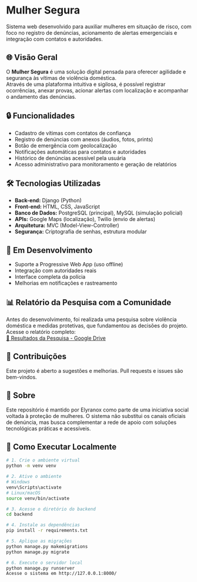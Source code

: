 # Mulher Segura

Sistema web desenvolvido para auxiliar mulheres em situação de risco, com foco no registro de denúncias, acionamento de alertas emergenciais e integração com contatos e autoridades.

## 🌐 Visão Geral

O **Mulher Segura** é uma solução digital pensada para oferecer agilidade e segurança às vítimas de violência doméstica.  
Através de uma plataforma intuitiva e sigilosa, é possível registrar ocorrências, anexar provas, acionar alertas com localização e acompanhar o andamento das denúncias.

## 🔒 Funcionalidades

- Cadastro de vítimas com contatos de confiança  
- Registro de denúncias com anexos (áudios, fotos, prints)  
- Botão de emergência com geolocalização  
- Notificações automáticas para contatos e autoridades  
- Histórico de denúncias acessível pela usuária  
- Acesso administrativo para monitoramento e geração de relatórios

## 🛠️ Tecnologias Utilizadas

- **Back-end:** Django (Python)  
- **Front-end:** HTML, CSS, JavaScript  
- **Banco de Dados:** PostgreSQL (principal), MySQL (simulação policial)  
- **APIs:** Google Maps (localização), Twilio (envio de alertas)  
- **Arquitetura:** MVC (Model-View-Controller)  
- **Segurança:** Criptografia de senhas, estrutura modular

## 🚧 Em Desenvolvimento

- Suporte a Progressive Web App (uso offline)  
- Integração com autoridades reais  
- Interface completa da polícia  
- Melhorias em notificações e rastreamento


## 📊 Relatório da Pesquisa com a Comunidade

Antes do desenvolvimento, foi realizada uma pesquisa sobre violência doméstica e medidas protetivas, que fundamentou as decisões do projeto.  
Acesse o relatório completo:  
[🔗 Resultados da Pesquisa - Google Drive](https://drive.google.com/file/d/1phS4gmrXn5UUw3lxmJlZ9XT3wBsdj1xS/view?usp=sharing)

## 🤝 Contribuições

Este projeto é aberto a sugestões e melhorias. Pull requests e issues são bem-vindos.

## 📢 Sobre

Este repositório é mantido por Elyranox como parte de uma iniciativa social voltada à proteção de mulheres.
O sistema não substitui os canais oficiais de denúncia, mas busca complementar a rede de apoio com soluções tecnológicas práticas e acessíveis.


## 🚀 Como Executar Localmente

```bash
# 1. Crie o ambiente virtual
python -m venv venv

# 2. Ative o ambiente
# Windows
venv\Scripts\activate
# Linux/macOS
source venv/bin/activate

# 3. Acesse o diretório do backend
cd backend

# 4. Instale as dependências
pip install -r requirements.txt

# 5. Aplique as migrações
python manage.py makemigrations
python manage.py migrate

# 6. Execute o servidor local
python manage.py runserver
Acesse o sistema em http://127.0.0.1:8000/


